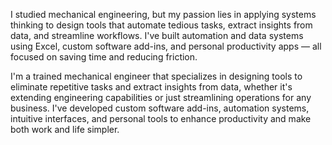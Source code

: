 I studied mechanical engineering, but my passion lies in applying systems thinking to design tools that automate tedious tasks, extract insights from data, and streamline workflows. I've built automation and data systems using Excel, custom software add-ins, and personal productivity apps — all focused on saving time and reducing friction.

I'm a trained mechanical engineer that specializes in designing tools to eliminate repetitive tasks and extract insights from data, whether it's extending engineering capabilities or just streamlining operations for any business. I've developed custom software add-ins, automation systems, intuitive interfaces, and personal tools to enhance productivity and make both work and life simpler.
